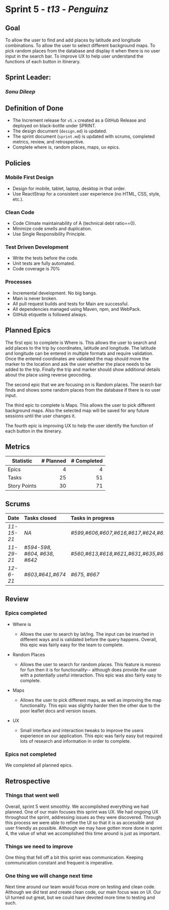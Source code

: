 # Sprint 5 - _t13_ - _Penguinz_

## Goal

To allow the user to find and add places by latitude and longitude combinations. To allow the user to select different background maps. To pick random places from the database and display it when there is no user input in the search bar. To improve UX to help user understand the functions of each button in itinerary.

## Sprint Leader:

### _Sonu Dileep_

## Definition of Done

- The Increment release for `v5.x` created as a GitHub Release and deployed on black-bottle under SPRINT.
- The design document (`design.md`) is updated.
- The sprint document (`sprint.md`) is updated with scrums, completed metrics, review, and retrospective.
- Complete where is, random places, maps, ux epics.

## Policies

### Mobile First Design

- Design for mobile, tablet, laptop, desktop in that order.
- Use ReactStrap for a consistent user experience (no HTML, CSS, style, etc.).

### Clean Code

- Code Climate maintainability of A (technical debt ratio==0).
- Minimize code smells and duplication.
- Use Single Responsibility Principle.

### Test Driven Development

- Write the tests before the code.
- Unit tests are fully automated.
- Code coverage is 70%

### Processes

- Incremental development. No big bangs.
- Main is never broken.
- All pull request builds and tests for Main are successful.
- All dependencies managed using Maven, npm, and WebPack.
- GitHub etiquette is followed always.

## Planned Epics

The first epic to complete is Where is. This allows the user to search and add places to the trip by coordinates, latitude and longitude. The latitude and longitude can be entered in multiple formats and require validation. Once the entered coordinates are validated the map should move the marker to the location and ask the user whether the place needs to be added to the trip. Finally the trip and marker should show additional details about the place using reverse geocoding.

The second epic that we are focusing on is Random places. The search bar finds and shows some random places from the database if there is no user input.

The third epic to complete is Maps. This allows the user to pick different background maps. Also the selected map will be saved for any future sessions until the user changes it.

The fourth epic is improving UX to help the user identify the function of each button in the itinerary.

## Metrics

| Statistic    | # Planned | # Completed |
| ------------ | --------: | ----------: |
| Epics        |         4 |         4   |
| Tasks        |        25 |         51  |
| Story Points |        30 |         71  |

## Scrums

| Date       | Tasks closed                 | Tasks in progress                                        | Impediments              |
| :--------- | :--------------------------- | :------------------------------------------------------- | :----------------------- |
| _11-15-21_ | _NA_                         | _#599,#606,#607,#616,#617,#624,#625,#629_                | Speeding up Tour Request |
| _11-29-21_ | _#594-598, #604, #638, #642_ | _#560,#613,#618,#621,#631,#635,#636,#646,#652,#654,#659_ | Map zoom and center      |
| _12-6-21_  | _#603,#641,#674_             | _#675, #667_                                             | None                     |

## Review

### Epics completed

- Where is
  - Allows the user to search by lat/lng. The input can be inserted in different ways and is validated before the query happens. Overall, this epic was fairly easy for the team to complete.
  
- Random Places
  - Allows the user to search for random places. This feature is moreso for fun then it is for functionality-- although does provide the user with a potentially useful interaction. This epic was also fairly easy to complete.

- Maps
  - Allows the user to pick different maps, as well as improving the map functionality. This epic was slightly harder then the other due to the poor leaflet docs and version issues. 

- UX
  - Small interface and interaction tweaks to improve the users experience on our application. This epic was fairly easy but required lots of research and information in order to complete.

### Epics not completed

We completed all planned epics.

## Retrospective

### Things that went well
Overall, sprint 5 went smoothly. We accomplished everything we had planned. One of our main focuses this sprint was UX. We had ongoing UX throughout the sprint, 
addressing issues as they were discovered. Through this process we were able to refine the UI so that it is as accessible and user friendly as possible.
Although we may have gotten more done in sprint 4, the value of what we accomplished this time around is just as important.

### Things we need to improve
One thing that fell off a bit this sprint was communication. Keeping communication constant and frequent is imperative.

### One thing we will change next time
Next time around our team would focus more on testing and clean code. Although we did test and create clean code, our main focus was on UI. Our UI turned out great, but we could have devoted more time to testing and such.
